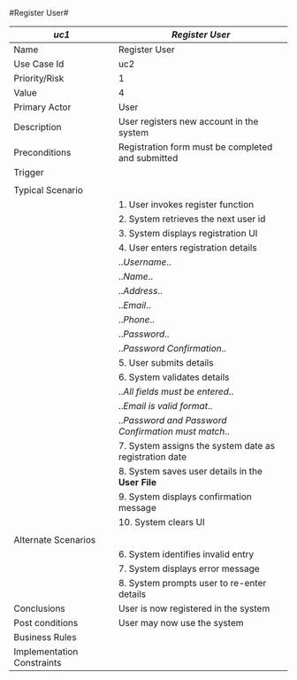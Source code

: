 #Register User#

|*uc1*|*Register User*| 
|----|----|
|Name|Register User|
|Use Case Id|uc2|
|Priority/Risk|1|
|Value|4|
|Primary Actor|User|
|Description|User registers new account in the system|
|Preconditions|Registration form must be completed and submitted|
|Trigger| |
| | | 
|Typical Scenario| |
| |1. User invokes register function|
| |2. System retrieves the next user id|
| |3. System displays registration UI|
| |4. User enters registration details|
| |..*Username*..|
| |..*Name*..|
| |..*Address*..|
| |..*Email*..|
| |..*Phone*..|
| |..*Password*..|
| |..*Password Confirmation*..|
| |5.	User submits details|
| |6.	System validates details|
| |..*All fields must be entered*..|
| |..*Email is valid format*..|
| |..*Password and Password Confirmation must match*..|
| |7. System assigns the system date as registration date |
| |8.	System saves user details in the **User File** |
| |9.	System displays confirmation message|
| |10.	System clears UI| 
| | | 
|Alternate Scenarios| |
| |6.	System identifies invalid entry|
| |7.	System displays error message|
| |8.	System prompts user to re-enter details|
|Conclusions|User is now registered in the system|
|Post conditions|User may now use the system|
|Business Rules| |
|Implementation Constraints| |
